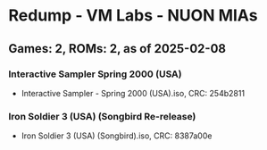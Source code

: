 # Redump - VM Labs - NUON MIAs
## Games: 2, ROMs: 2, as of 2025-02-08

### Interactive Sampler Spring 2000 (USA)
- Interactive Sampler - Spring 2000 (USA).iso, CRC: 254b2811

### Iron Soldier 3 (USA) (Songbird Re-release)
- Iron Soldier 3 (USA) (Songbird).iso, CRC: 8387a00e
